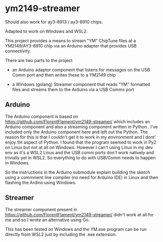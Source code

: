 ym2149-streamer
===========

Should also work for ay3-8913 / ay3-8910 chips.

Adapted to work on Windows and WSL2.

This project provides a means to stream "YM" ChipTune files at a YM2149/AY3-8910 chip via an Arduino adapter that provides USB connectivity.

There are two parts to the project 

- an Arduino adaptor component that listens for messages on the USB Comm port and then writes these to a YM2149 chip

- a Windows (golang) Streamer component that reads "YM" formatted files and streams them to the Arduino via a USB Comms port


Arduino
-------

The Arduino component is based on https://github.com/FlorentFlament/ym2149-streamer/ which includes an Arduino component and also a streaming component written in Python..
I've included only the Arduino component here and left out the Python. The reason for this is that I couldn't get it to work in my environment and I dont' enjoy tht aspect of Python.
I found that the program seemed to work in Py2 on Linux but not at all on Windows. However I can't using Linux in my dev env as it's a WSL2 Linux and the USB comm ports don't work natively and trivially yet in WSL2. So everything to do with USB/Comm needs to happen in Windows.

So the instructions in the Arduino submodule explain building the sketch using a commment line compiler (no need for Arduino IDE) in Linux and then flashing the Ardino using Windows.


Streamer
------

The streamer component present in https://github.com/FlorentFlament/ym2149-streamer/ didn't work at all for me and so I wrote an alternative using Go.

This has been tested on Windows and the YM.exe program can be run directly from WSL2 just by including the .exe extension.



